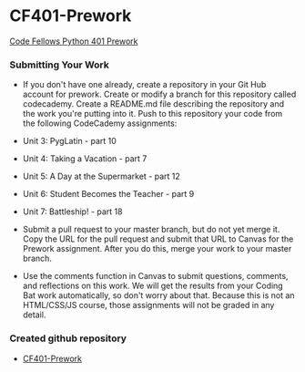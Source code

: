 # CF401-Prework
[Code Fellows Python 401 Prework](https://github.com/codefellows/code-401-Python-prework/blob/master/prework-python-html.md)

### Submitting Your Work

- If you don't have one already, create a repository in your Git Hub account for prework. Create or modify a branch for this repository called codecademy. Create a README.md file describing the repository and the work you're putting into it. Push to this repository your code from the following CodeCademy assignments:

- Unit 3: PygLatin - part 10
- Unit 4: Taking a Vacation - part 7
- Unit 5: A Day at the Supermarket - part 12
- Unit 6: Student Becomes the Teacher - part 9
- Unit 7: Battleship! - part 18

- Submit a pull request to your master branch, but do not yet merge it. Copy the URL for the pull request and submit that URL to Canvas for the Prework assignment. After you do this, merge your work to your master branch.

- Use the comments function in Canvas to submit questions, comments, and reflections on this work. We will get the results from your Coding Bat work automatically, so don't worry about that. Because this is not an HTML/CSS/JS course, those assignments will not be graded in any detail.

### Created github repository

- [CF401-Prework](https://github.com/mathewcmartin/CF401-Prework)
